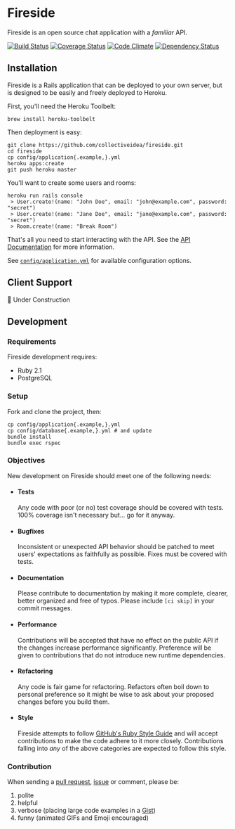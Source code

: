 # Fireside

Fireside is an open source chat application with a *familiar* API.

[![Build Status](https://travis-ci.org/collectiveidea/fireside.png?branch=master)](https://travis-ci.org/collectiveidea/fireside)
[![Coverage Status](https://codeclimate.com/repos/530bd5cc6956800fce000f65/badges/51dd7fadd3e7d299461c/coverage.png)](https://codeclimate.com/repos/530bd5cc6956800fce000f65/feed)
[![Code Climate](https://codeclimate.com/repos/530bd5cc6956800fce000f65/badges/51dd7fadd3e7d299461c/gpa.png)](https://codeclimate.com/repos/530bd5cc6956800fce000f65/feed)
[![Dependency Status](https://gemnasium.com/collectiveidea/fireside.png)](https://gemnasium.com/collectiveidea/fireside)

## Installation

Fireside is a Rails application that can be deployed to your own server, but is
designed to be easily and freely deployed to Heroku.

First, you'll need the Heroku Toolbelt:

```
brew install heroku-toolbelt
```

Then deployment is easy:

```
git clone https://github.com/collectiveidea/fireside.git
cd fireside
cp config/application{.example,}.yml
heroku apps:create
git push heroku master
```

You'll want to create some users and rooms:

```
heroku run rails console
 > User.create!(name: "John Doe", email: "john@example.com", password: "secret")
 > User.create!(name: "Jane Doe", email: "jane@example.com", password: "secret")
 > Room.create!(name: "Break Room")
```

That's all you need to start interacting with the API. See the [API Documentation](doc/api.md) for more information.

See [`config/application.yml`](config/application.example.yml) for available configuration options.

## Client Support

🚧 Under Construction

## Development

### Requirements

Fireside development requires:

* Ruby 2.1
* PostgreSQL

### Setup

Fork and clone the project, then:

```
cp config/application{.example,}.yml
cp config/database{.example,}.yml # and update
bundle install
bundle exec rspec
```

### Objectives

New development on Fireside should meet one of the following needs:

* #### Tests

  Any code with poor (or no) test coverage should be covered with tests. 100% coverage isn't necessary but… go for it anyway.

* #### Bugfixes

  Inconsistent or unexpected API behavior should be patched to meet users' expectations as faithfully as possible. Fixes must be covered with tests.

* #### Documentation

  Please contribute to documentation by making it more complete, clearer, better organized and free of typos. Please include `[ci skip]` in your commit messages.

* #### Performance

  Contributions will be accepted that have no effect on the public API if the changes increase performance significantly. Preference will be given to contributions that do not introduce new runtime dependencies.

* #### Refactoring

  Any code is fair game for refactoring. Refactors often boil down to personal preference so it might be wise to ask about your proposed changes before you build them.

* #### Style

  Fireside attempts to follow [GitHub's Ruby Style Guide](https://github.com/styleguide/ruby) and will accept contributions to make the code adhere to it more closely. Contributions falling into *any* of the above categories are expected to follow this style.

### Contribution

When sending a [pull request](https://github.com/collectiveidea/fireside/pulls), [issue](https://github.com/collectiveidea/fireside/issues) or comment, please be:

1. polite
2. helpful
3. verbose (placing large code examples in a [Gist](https://gist.github.com))
4. funny (animated GIFs and Emoji encouraged)
